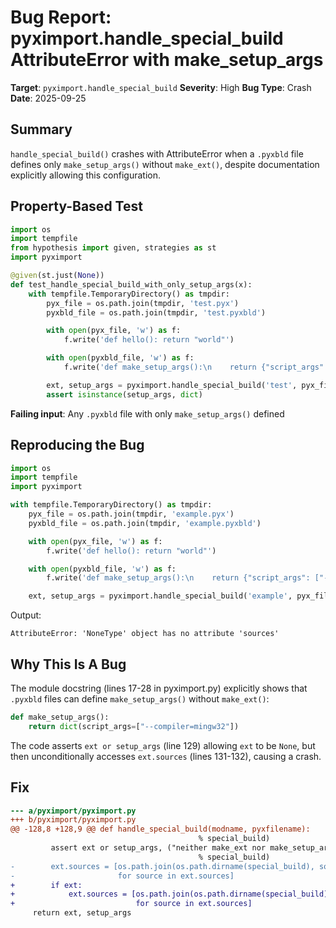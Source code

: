# Bug Report: pyximport.handle_special_build AttributeError with make_setup_args

**Target**: `pyximport.handle_special_build`
**Severity**: High
**Bug Type**: Crash
**Date**: 2025-09-25

## Summary

`handle_special_build()` crashes with AttributeError when a `.pyxbld` file defines only `make_setup_args()` without `make_ext()`, despite documentation explicitly allowing this configuration.

## Property-Based Test

```python
import os
import tempfile
from hypothesis import given, strategies as st
import pyximport

@given(st.just(None))
def test_handle_special_build_with_only_setup_args(x):
    with tempfile.TemporaryDirectory() as tmpdir:
        pyx_file = os.path.join(tmpdir, 'test.pyx')
        pyxbld_file = os.path.join(tmpdir, 'test.pyxbld')

        with open(pyx_file, 'w') as f:
            f.write('def hello(): return "world"')

        with open(pyxbld_file, 'w') as f:
            f.write('def make_setup_args():\n    return {"script_args": ["--verbose"]}')

        ext, setup_args = pyximport.handle_special_build('test', pyx_file)
        assert isinstance(setup_args, dict)
```

**Failing input**: Any `.pyxbld` file with only `make_setup_args()` defined

## Reproducing the Bug

```python
import os
import tempfile
import pyximport

with tempfile.TemporaryDirectory() as tmpdir:
    pyx_file = os.path.join(tmpdir, 'example.pyx')
    pyxbld_file = os.path.join(tmpdir, 'example.pyxbld')

    with open(pyx_file, 'w') as f:
        f.write('def hello(): return "world"')

    with open(pyxbld_file, 'w') as f:
        f.write('def make_setup_args():\n    return {"script_args": ["--verbose"]}')

    ext, setup_args = pyximport.handle_special_build('example', pyx_file)
```

Output:
```
AttributeError: 'NoneType' object has no attribute 'sources'
```

## Why This Is A Bug

The module docstring (lines 17-28 in pyximport.py) explicitly shows that `.pyxbld` files can define `make_setup_args()` without `make_ext()`:

```python
def make_setup_args():
    return dict(script_args=["--compiler=mingw32"])
```

The code asserts `ext or setup_args` (line 129) allowing `ext` to be `None`, but then unconditionally accesses `ext.sources` (lines 131-132), causing a crash.

## Fix

```diff
--- a/pyximport/pyximport.py
+++ b/pyximport/pyximport.py
@@ -128,8 +128,9 @@ def handle_special_build(modname, pyxfilename):
                                          % special_build)
         assert ext or setup_args, ("neither make_ext nor make_setup_args %s"
                                          % special_build)
-        ext.sources = [os.path.join(os.path.dirname(special_build), source)
-                       for source in ext.sources]
+        if ext:
+            ext.sources = [os.path.join(os.path.dirname(special_build), source)
+                           for source in ext.sources]
     return ext, setup_args
```